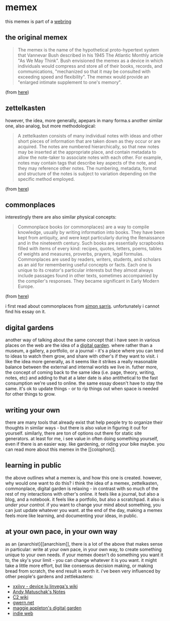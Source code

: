 # memex

<!--epistemic=sapling-->

this memex is part of a [webring](https://webring.xxiivv.com/)

## the original memex

> The memex is the name of the hypothetical proto-hypertext system that
> Vannevar Bush described in his 1945 The Atlantic Monthly article "As We May
> Think". Bush envisioned the memex as a device in which individuals would
> compress and store all of their books, records, and communications,
> "mechanized so that it may be consulted with exceeding speed and
> flexibility". The memex would provide an "enlarged intimate supplement to
> one's memory".

(from [here](https://en.wikipedia.org/wiki/Memex))

## zettelkasten

however, the idea, more generally, apepars in many forma.s
another similar one, also analog, but more methodological:

> A zettelkasten consists of many individual notes with ideas and other short
> pieces of information that are taken down as they occur or are acquired. The
> notes are numbered hierarchically, so that new notes may be inserted at the
> appropriate place, and contain metadata to allow the note-taker to associate
> notes with each other. For example, notes may contain tags that describe key
> aspects of the note, and they may reference other notes. The numbering,
> metadata, format and structure of the notes is subject to variation depending
> on the specific method employed.

(from [here](https://en.wikipedia.org/wiki/Zettelkasten))

## commonplaces

interestingly there are also similar physical concepts:

> Commonplace books (or commonplaces) are a way to compile knowledge, usually
> by writing information into books. They have been kept from antiquity, and
> were kept particularly during the Renaissance and in the nineteenth century.
> Such books are essentially scrapbooks filled with items of every kind:
> recipes, quotes, letters, poems, tables of weights and measures, proverbs,
> prayers, legal formulas. Commonplaces are used by readers, writers, students,
> and scholars as an aid for remembering useful concepts or facts. Each one is
> unique to its creator's particular interests but they almost always include
> passages found in other texts, sometimes accompanied by the compiler's
> responses. They became significant in Early Modern Europe.

(from [here](https://en.wikipedia.org/wiki/Commonplace_book))

i first read about commonplaces from [simon sarris](https://simonsarris.com/).
unfortunately i cannot find his essay on it.

## digital gardens

another way of talking about the same concept that i have seen in various places
on the web are the idea of a [digital garden](https://maggieappleton.com/garden-history).
where rather than a museum, a gallery,
a portfolio, or a journal - it's a place where you can tend to ideas to watch them
grow, and share with other's if they want to visit. i like the idea more generally,
as it seems like it strikes a really reasonable balance between the external and
internal worlds we live in. futher more, the concept of coming back to the same
idea (i.e. page, theory, writing, notes, etc) and adding to that at a later date
is also antithetical to the fast consumption we're used to online. the same
essay doesn't have to stay the same. it's ok to update things - or to rip things
out when space is needed for other things to grow.

## writing your own

there are many tools that already exist that help people try to organize their
thoughts in similar ways - but there is also value in figuring it out for
yourself. similarly, there are ton of options out there for static site
generators. at least for me, i see value in often doing something yourself,
even if there is an easier way. like gardening, or riding your bike maybe.
you can read more about this memex in the [[colophon]].

## learning in public

the above outlines what a memex is, and how this one is created. however, why
would one want to do this? i think the idea of a memex, zettelkasten,
commonplace, digital garden is relaxing - in contrast with so much of the rest
of my interactions with other's online. it feels like a journal, but also a
blog, and a notebook. it feels like a portfolio, but also a scratchpad. it also
is _under your control_. if you want to change your mind about something, you
can just update whatever you want. at the end of the day, making a memex feels
more like learning, and documenting your ideas, in public.

## at your own pace, in your own way

as an {anarchist}[[anarchism]], there is a lot of the above that makes sense in
particular: write at your own pace, in your own way, to create something unique
to your own needs. if your memex doesn't do something you want it to, the sky's
your limit - you can change whatever it is you want. it might take a little
more effort, but like consensus decision making, or making bread from scratch,
the end result is worth it. i've been very influenced by other people's gardens
and zettlekastens:

- [xxiivv - device lu linvega's wiki](https://wiki.xxiivv.com)
- [Andy Matuschak's Notes](https://notes.andymatuschak.org/About_these_notes)
- [C2 wiki](http://wiki.c2.com/)
- [gwern.net](https://www.gwern.net/)
- [maggie appleton's digital garden](https://maggieappleton.com/garden)
- [indie web](https://indieweb.org/)
